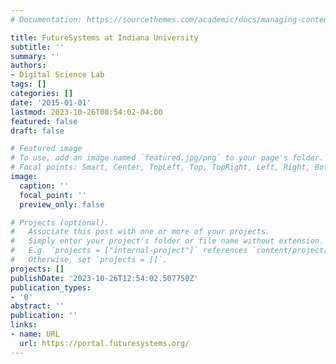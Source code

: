 ```yaml
---
# Documentation: https://sourcethemes.com/academic/docs/managing-content/

title: FutureSystems at Indiana University
subtitle: ''
summary: ''
authors:
- Digital Science Lab
tags: []
categories: []
date: '2015-01-01'
lastmod: 2023-10-26T08:54:02-04:00
featured: false
draft: false

# Featured image
# To use, add an image named `featured.jpg/png` to your page's folder.
# Focal points: Smart, Center, TopLeft, Top, TopRight, Left, Right, BottomLeft, Bottom, BottomRight.
image:
  caption: ''
  focal_point: ''
  preview_only: false

# Projects (optional).
#   Associate this post with one or more of your projects.
#   Simply enter your project's folder or file name without extension.
#   E.g. `projects = ["internal-project"]` references `content/project/deep-learning/index.md`.
#   Otherwise, set `projects = []`.
projects: []
publishDate: '2023-10-26T12:54:02.507750Z'
publication_types:
- '0'
abstract: ''
publication: ''
links:
- name: URL
  url: https://portal.futuresystems.org/
---
```


